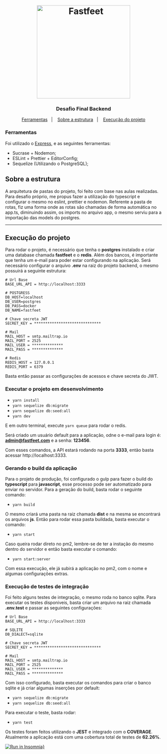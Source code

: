 <h1 align="center">
  <img alt="Fastfeet" title="Fastfeet" src=".github/logo.png" width="300px" />
</h1>

<h3 align="center">
  Desafio Final Backend
</h3>

<p align="center">
<a href="#ferramentas">Ferramentas</a>&nbsp;&nbsp;&nbsp;|&nbsp;&nbsp;&nbsp;
  <a href="#sobre-a-estrutura">Sobre a estrutura</a>&nbsp;&nbsp;&nbsp;|&nbsp;&nbsp;&nbsp;
  <a href="#execução-do-projeto">Execução do projeto</a>
</p>

### **Ferramentas**

Foi utilizado o [Express](https://expressjs.com/), e as seguintes ferramentas:

- Sucrase + Nodemon;
- ESLint + Prettier + EditorConfig;
- Sequelize (Utilizando o PostgreSQL);

## Sobre a estrutura

A arquitetura de pastas do projeto, foi feito com base nas aulas realizadas. Para desafio próprio, me propus fazer a utilização do typescript e configurar o mesmo no eslint, prettier e nodemon. Referente a pasta de rotas, fiz uma forma onde as rotas são chamadas de forma automática no app.ts, diminuindo assim, os imports no arquivo app, o mesmo serviu para a importação das models do postgres.

---

## Execução do projeto

Para rodar o projeto, é necessário que tenha o **postgres** instalado e criar uma database chamada **fastfeet** e o **redis**. Além dos bancos, é importante que tenha um e-mail para poder estar configurando na aplicação. Será necessário configurar o arquivo **.env** na raiz do projeto backend, o mesmo possuirá a seguinte estrutura:

```
# Url Base
BASE_URL_API = http://localhost:3333

# POSTGRESS
DB_HOST=localhost
DB_USER=postgres
DB_PASS=docker
DB_NAME=fastfeet

# Chave secreta JWT
SECRET_KEY = ******************************

# Mail
MAIL_HOST = smtp.mailtrap.io
MAIL_PORT = 2525
MAIL_USER = **************
MAIL_PASS = **************

# Redis
REDIS_HOST = 127.0.0.1
REDIS_PORT = 6379
```

Basta então passar as configurações de acessos e chave secreta do JWT.

### Executar o projeto em desenvolvimento

- <code>yarn install</code>
- <code>yarn sequelize db:migrate</code>
- <code>yarn sequelize db:seed:all</code>
- <code>yarn dev</code>

E em outro terminal, execute <code>yarn queue</code> para rodar o redis.

Será criado um usuário default para a aplicação, odne o e-mail para login é: **admin@fastfeet.com** e a senha: **123456**.

Com esses comandos, a API estará rodando na porta **3333**, então basta acessar http://localhost:3333.

### Gerando o build da aplicação

Para o projeto de produção, foi configurado o gulp para fazer o build do **typescript** para **javascript**, esse processo pode ser automatizado para enviar no servidor. Para a geração do build, basta rodar o seguinte comando:

- <code>yarn build</code>

O mesmo criará uma pasta na raiz chamada **dist** e na mesma se encontrará os arquivos **js**. Então para rodar essa pasta buildada, basta executar o comando:

- <code>yarn start</code>

Caso queira rodar direto no pm2, lembre-se de ter a instação do mesmo dentro do servidor e então basta executar o comando:

- <code>yarn start:server</code>

Com essa execução, ele já subirá a aplicação no pm2, com o nome e algumas configurações extras.

### Execução de testes de integração

Foi feito alguns testes de integração, o mesmo roda no banco sqlite. Para executar os testes disponiveis, basta criar um arquivo na raiz chamada **.env.test** e passar as seguintes configurações:

```
# Url Base
BASE_URL_API = http://localhost:3333

# SQLITE
DB_DIALECT=sqlite

# Chave secreta JWT
SECRET_KEY = ******************************

# Mail
MAIL_HOST = smtp.mailtrap.io
MAIL_PORT = 2525
MAIL_USER = **************
MAIL_PASS = **************
```

Com isso configurado, basta executar os comandos para criar o banco sqlite e já criar algumas inserções por default:

- <code>yarn sequelize db:migrate</code>
- <code>yarn sequelize db:seed:all</code>

Para executar o teste, basta rodar:

- <code>yarn test</code>

Os testes foram feitos utilizando o **JEST** e integrado com o **COVERAGE**. Atualmente a aplicação está com uma cobertura total de testes de **62.26%**.

[![Run in Insomnia}](https://insomnia.rest/images/run.svg)](https://insomnia.rest/run/?label=FastFeet&uri=https%3A%2F%2Fraw.githubusercontent.com%2Flucas-eduardo%2Ffastfeet%2Fmaster%2Fbackend%2F.github%2Finsomnia.json)
